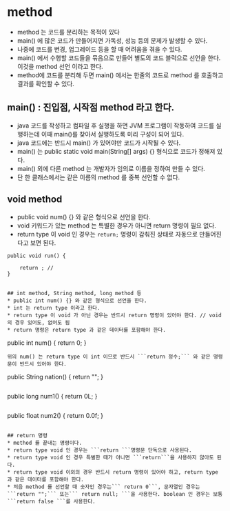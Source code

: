# method
* method 는 코드를 분리하는 목적이 있다
* main() 에 많은 코드가 만들어지면 가독성, 성능 등의 문제가 발생할 수 있다.
* 나중에 코드를 변경, 업그레이드 등을 할 때 어려움을 겪을 수 있다.
* main() 에서 수행할 코드들을 묶음으로 만들어 별도의 코드 블럭으로 선언을 한다. 이것을 method 선언 이라고 한다.
* method에 코드를 분리해 두면 main() 에서는 한줄의 코드로 method 를 호출하고 결과를 확인할 수 있다.

## main() : 진입점, 시작점 method 라고 한다.
* java 코드를 작성하고 컴파일 후 실행을 하면 JVM 프로그램이 작동하여 코드를 실행하는데 이때 main()를 찾아서 실행하도록 미리 구성이 되어 있다.
* java 코드에는 반드시 main() 가 있어야만 코드가 시작될 수 있다.
* main() 는 public static void main(String[] args) {} 형식으로 코드가 정해져 있다.
* main() 외에 다른 method 는 개발자가 임의로 이름을 정하여 만들 수 있다.
* 단 한 클래스에서는 같은 이름의 method 를 중복 선언할 수 없다.
## void method
* public void num() {} 와 같은 형식으로 선언을 한다.
* void 키워드가 있는 method 는 특별한 경우가 아니면 return 명령이 필요 없다.
* return type 이 void 인 경우는 ```return;``` 명령이 감춰진 상태로 자동으로 만들어진다고 보면 된다.
```
public void run() {

	return ; //
}


## int method, String method, long method 등
* public int num() {} 와 같은 형식으로 선언을 한다.
* int 는 return type 이라고 한다.
* return type 이 void 가 아닌 경우는 반드시 return 명령이 있어야 한다. // void의 경우 있어도, 없어도 됨
* return 명령은 return type 과 같은 데이터를 포함해야 한다.
```
public int num() {
	return 0;
}
```
위의 num() 는 return type 이 int 이므로 반드시 ```return 정수;``` 와 같은 명령문이 반드시 있어야 한다.
```
public String nation() {
	return "";
}
```
```
public long num1() {
	return 0L;
}
```
```
public float num2() {
	return 0.0f;
}
```

## return 명령
* method 를 끝내는 명령이다.
* return type void 인 경우는 ```return ```명령문 단독으로 사용된다.
* return type void 인 경우 특별한 때가 아니면 ```return```을 사용하지 않아도 된다.
* return type void 이외의 경우 반드시 return 명령이 있어야 하고, return type 과 같은 데이터를 포함해야 한다.
* 처음 method 를 선언할 때 숫자인 경우는``` return 0```, 문자열인 경우는 ```return "";``` 또는``` return null; ```을 사용한다. boolean 인 경우는 보통 ```return false ```를 사용한다.